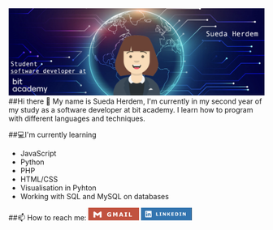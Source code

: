 <img src="git-ban.jpg"/>
##Hi there 👋
My name is Sueda Herdem, I'm currently in my second year of my study as a software developer at bit academy. I learn how to program with different languages and techniques.

##💻I'm currently learning
- JavaScript
- Python
- PHP
- HTML/CSS
- Visualisation in Pyhton
- Working with SQL and MySQL on databases

##📫  How to reach me:
[<img src="gm.jpg" style="width:100px;"/>](mailto:admin@cloudhadoop.com) [<img src="linkedin.jpg" style="width:100px;"/>](www.linkedin.com/in/sueda-herdem)
